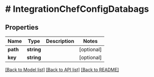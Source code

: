 # # IntegrationChefConfigDatabags

## Properties

Name | Type | Description | Notes
------------ | ------------- | ------------- | -------------
**path** | **string** |  | [optional]
**key** | **string** |  | [optional]

[[Back to Model list]](../../README.md#models) [[Back to API list]](../../README.md#endpoints) [[Back to README]](../../README.md)
